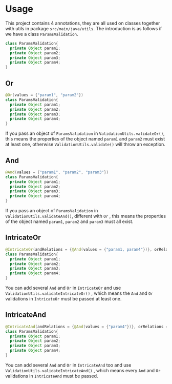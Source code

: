 # Usage

This project contains 4 annotations, they are all used on classes together with utils in package `src/main/java/utils`. The introduction is as follows if we have a class `ParamsValidation`.

```java
class ParamsValidation{
  private Object param1;
  private Object param2;
  private Object param3;
  private Object param4;
}
```

## Or

```java
@Or(values = {"param1", "param2"})
class ParamsValidation{
  private Object param1;
  private Object param2;
  private Object param3;
  private Object param4;
}
```

If you pass an object of `ParamsValidation` in `ValidationUtils.validateOr()`, this means the properties of the object named `param1` and `param2` must exist at least one, otherwise `ValidationUtils.validate()` will throw an exception.

## And

```java
@And(values = {"param1", "param2", "param3"})
class ParamsValidation{
  private Object param1;
  private Object param2;
  private Object param3;
  private Object param4;
}
```

If you pass an object of `ParamsValidation` in `ValidationUtils.validateAnd()`, different with `Or` , this means the properties of the object named `param1`, `param2`  and `param3` must all exist.

## IntricateOr

```java
@IntricateOr(andRelations = {@And(values = {"param1, param4"})}, orRelations = {@Or(values = {"param2", "param3"})
class ParamsValidation{
  private Object param1;
  private Object param2;
  private Object param3;
  private Object param4;
}
```

You can add several `And` and `Or` in `IntricateOr`  and use `ValidationUtils.validateIntricateOr()` , which means the `And` and `Or` validations in `IntricateOr` must be passed at least one.

## IntricateAnd

```java
@IntricateAnd(andRelations = {@And(values = {"param4"})}, orRelations = {@Or(values = "param3")})
class ParamsValidation{
  private Object param1;
  private Object param2;
  private Object param3;
  private Object param4;
}
```

You can add several `And` and `Or` in `IntricateAnd` too and use `ValidationUtils.validateIntricateAnd()` , which means every `And` and `Or` validations in `IntricateAnd` must be passed.

